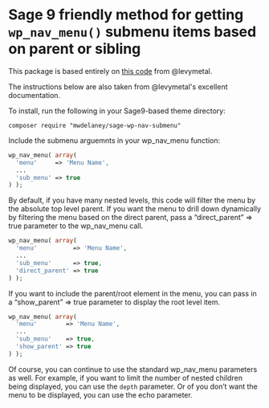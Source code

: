 # Sage 9 friendly method for getting `wp_nav_menu()` submenu items based on parent or sibling

This package is based entirely on [this code](https://christianvarga.com/how-to-get-submenu-items-from-a-wordpress-menu-based-on-parent-or-sibling/) from @levymetal.

The instructions below are also taken from @levymetal's excellent documentation.

To install, run the following in your Sage9-based theme directory:

```
composer require "mwdelaney/sage-wp-nav-submenu"
```

Include the submenu arguemnts in your wp_nav_menu function:

```php
wp_nav_menu( array(
  'menu'     => 'Menu Name',
  ...
  'sub_menu' => true
) );
```

By default, if you have many nested levels, this code will filter the menu by the absolute top level parent. If you want the menu to drill down dynamically by filtering the menu based on the direct parent, pass a “direct_parent” => true parameter to the wp_nav_menu call.

```php
wp_nav_menu( array(
  'menu'          => 'Menu Name',
  ...
  'sub_menu'      => true,
  'direct_parent' => true
) );
```

If you want to include the parent/root element in the menu, you can pass in a “show_parent” => true parameter to display the root level item.

```php
wp_nav_menu( array(
  'menu'        => 'Menu Name',
  ...
  'sub_menu'    => true,
  'show_parent' => true
) );
```

Of course, you can continue to use the standard wp_nav_menu parameters as well. For example, if you want to limit the number of nested children being displayed, you can use the `depth` parameter. Or of you don’t want the menu to be displayed, you can use the echo parameter.
